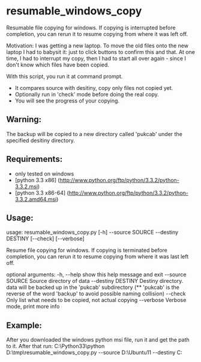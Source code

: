 resumable_windows_copy
======================

Resumable file copying for windows. If copying is interrupted before completion, 
you can rerun it to resume copying from where it was left off.

Motivation:
I was getting a new laptop. To move the old files onto the new laptop I had to babysit it: 
just to click buttons to confirm this and that. At one time, I had to interrupt my copy, 
then I had to start all over again - since I don't know which files have been copied.

With this script, you run it at command prompt.
* It compares source with desitiny, copy only files not copied yet.
* Optionally run in 'check' mode before doing the real copy.
* You will see the progress of your copying.

Warning:
----------------------
The backup will be copied to a new directory called 'pukcab' under the specified desitiny
directory.

Requirements:
----------------------
* only tested on windows
* [python 3.3 x86] (http://www.python.org/ftp/python/3.3.2/python-3.3.2.msi)
* [python 3.3 x86-64] (http://www.python.org/ftp/python/3.3.2/python-3.3.2.amd64.msi)

Usage:
----------------------
usage: resumable_windows_copy.py [-h] --source SOURCE --destiny DESTINY
                                 [--check] [--verbose]

Resume file copying for windows. If copying is terminated before
completion, you can rerun it to resume copying from where it was last left
off.

optional arguments:
  -h, --help         show this help message and exit
  --source SOURCE    Source directory of data
  --destiny DESTINY  Destiny directory. data will be backed up in the 'pukcab'
                     subdirectory (** 'pukcab' is the reverse of the word
                     'backup' to avoid possible naming collision)
  --check            Only list what needs to be copied, not actual copying
  --verbose          Verbose mode, print more info

Example:
---------------------
After you downloaded the windows python msi file, run it and get the path to it. After that run:
C:\Python33\python D:\tmp\resumable_windows_copy.py --source D:\Ubuntu11 --destiny C:

#
